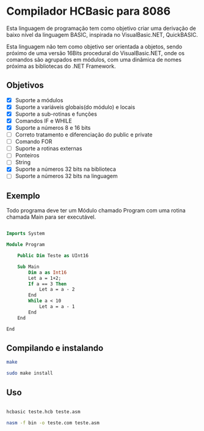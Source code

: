 # Compilador HCBasic para 8086

Esta linguagem de programação tem como objetivo criar uma derivação de baixo nível da linguagem BASIC, inspirada no VisualBasic.NET, QuickBASIC.

Esta linguagem não tem como objetivo ser orientada a objetos, sendo próximo de uma versão 16Bits procedural do VisualBasic.NET, onde os comandos são agrupados em módulos, com uma dinâmica de nomes próxima as bibliotecas do .NET Framework.

## Objetivos

- [x] Suporte a módulos
- [x] Suporte a variáveis globais(do módulo) e locais
- [x] Suporte a sub-rotinas e funções
- [x] Comandos IF e WHILE
- [x] Suporte a números 8 e 16 bits
- [ ] Correto tratamento e diferenciação do public e private
- [ ] Comando FOR
- [ ] Suporte a rotinas externas
- [ ] Ponteiros
- [ ] String
- [x] Suporte a números 32 bits na biblioteca
- [ ] Suporte a números 32 bits na linguagem

## Exemplo

Todo programa deve ter um Módulo chamado Program com uma rotina chamada Main para ser executável.

```vb

Imports System

Module Program

    Public Dim Teste as UInt16

    Sub Main
        Dim a as Int16
        Let a = 1+2;
        If a == 3 Then
            Let a = a - 2
        End
        While a < 10
            Let a = a - 1
        End
    End

End

```

## Compilando e instalando

```sh
make

sudo make install
```

## Uso

```sh

hcbasic teste.hcb teste.asm

nasm -f bin -o teste.com teste.asm

```